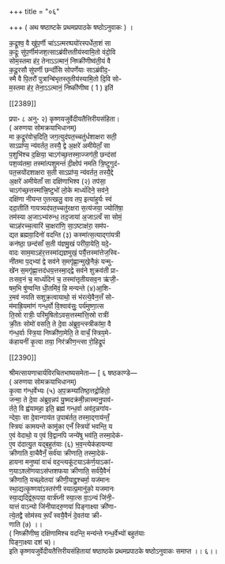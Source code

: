 +++
title = "०६"

+++
( अथ षष्ठाष्टके प्रथमप्रपाठके षष्ठोऽनुवाकः ) ।

क॒द्रूश्व॒ वै खु॑प॒र्णी चा॑ऽऽत्मरष्पयो॑रस्पर्धेता॒शं सा  
क॒द्रूः सु॑प॒र्णीम॑जश॒त्साऽब्र॑वीत्ततीय॑स्वामि॒तो वंदो॒वि  
सोम॒स्तमा ह॑र॒ तेनाऽऽत्मानं॒ निष्क्री॑णीष्व॑ती॒यं वै  
क॒दू॒रसौ सु॑पर्णी छन्दाँ॑सि सोपर्णेयाः साऽब्रंवीद॒-  
स्मै वै पि॒तरौ॑ पुत्रान्बि॑भृतस्तृ॒तीय॑स्यामि॒तो दि॒वि सो-  
म॒स्तमा ह॑र॒ तेना॒ऽऽत्मानं॒ निष्की॑णीष्व ( 1 ) इति॑

[[2389]]

प्रपा॰ ८ अनु॰ २) कृष्णयजुर्वेदीयतैत्तिरीयसंहिता।  
( अरुणया सोमक्रयाभिधानम्)  
मा क॒द्रूर॑वोच॒दिति॒ जग॒त्युद॑पत॒च्‍चतु॑र्धशाक्षरा सती॒  
साऽप्रा॑प्य॒ न्य॑वर्तत॒ तस्यै॒ द्वे अ॒क्षरे॑ अमीयेताँ॒ सा  
प॒शुभि॑श्च द॒क्षिया॒ चाऽग॑च्छ॒त्तस्मा॒ज्जग॑ती॒ छन्द॑सां  
पश॒व्य॑तमा॒ तस्मा॑त्पशुमन्तं॑ दी॒क्षोप॑ नमति त्रि॒ष्टुगुद॑-  
पत॒त्त्रयोंदशाक्षरा स॒ती साऽप्रा॑प्य॒ न्य॑वर्तत॒ तस्यै॒द्दे  
अ॒क्षरे॑ अमीयेताँ सा दक्षि॑णाभिश्व (२) तप॑सा॒  
चाऽग॑च्छ॒त्तस्मा॑त्त्रि॒ष्टुभो॑ लो॒के माध्यं॑दिने॒ सव॑ने॒  
दक्षि॑णा नीयन्त ए॒तत्खलु॒ वाव तप॒ इत्या॑हुर्यः स्वं  
ददा॒तीति॑ गायत्र्यद॑पत॒च्चतु॑रक्षरा स॒त्य॑जया॒ ज्योति॑षा॒  
तम॑स्या अ॒जाऽभ्य॑रुन्ध॒ तद॒जाया॑ अ॒जाऽत्वँ सा सोमं॒  
चाऽह॑रच्‍च॒त्वारि॑ चा॒क्षरा॑णि॒ सा॒ऽष्टाक्ष॑रा॒ सम॑प-  
द्यत ब्रह्मवा॒दिनो॑ वदन्ति (३) कस्मा॑त्स॒त्याद्गा॑यत्री  
कन॑ष्ठा॒ छन्द॑साँ स॒ती य॑ज्ञमु॒खं परी॑या॒येति॒ यदे॒-  
वादः साम॒माऽह॑र॒त्तस्मा॑द्यज्ञमुखं॒ पर्यै॒त्तस्मा॑त्तेज॒स्वि-  
नी॑तमा प॒द्भ्यां द्वे सव॑ने स॒मगृ॑ह्णा॒न्मुखे॒नैकं॒ यन्मु-  
खे॑न स॒मगृ॑ह्णा॒त्तद॑धय॒त्तस्मा॒द्द्वे सव॑ने शुक्रव॑ती प्रा-  
तःसव॒नं च॒ माध्यं॑दिनं च॒ तस्मा॑त्तृतीयसव॒न ऋ॑जी॒-  
षम॒भि षु॑ण्वन्ति धी॒तमि॑वं॒ हि मन्यन्ते (४)आ॒शि-  
र॒मव॑ नयति सशुक्र॒त्वायाथो॒ सं भ॑रत्ये॒वैन॒त्तँ सो-  
म॑माह्रि॒यमा॑णं गन्ध॒र्वो वि॒श्वाव॑सुः॒ पर्य॑मुष्णा॒त्स  
ति॒स्रो रात्रीः॒ परि॑मुषितोऽवस॒त्तस्मा॑त्ति॒स्रो रात्रीः॑  
क्री॒तः सोमो॑ वसति॒ ते दे॒वा अ॑ब्रुव॒न्त्स्त्रीका॑मा॒ वै  
ग॑न्ध॒र्वाः स्त्रि॒या निष्क्री॑णा॒मेति॒ ते वाचँ॒ स्त्रिय॒मे-  
क॑हायनीं कृ॒त्वा तया॒ निर॑क्रीण॒न्त्सा रो॒हिद्रूपं

[[2390]]

श्रीमत्सायणाचार्यविरचितभाष्यसमेता— [ ६ षष्ठकाण्डे—  
( अरुणया सोमक्रयाभिधानम्)  
कृ॒त्वा ग॑न्ध॒र्वेभ्यः (५) अ॒प॒क्रम्या॑तिष्ठ॒त्तद्रो॒हितो॒  
जन्मा॒ ते दे॒वा अ॑ब्रुव॒न्नप॑ यु॒ष्मदक्र॑मी॒न्नास्मानु॒पाव॑-  
र्तते॒ वि ह्व॑यामहा॒ इति॒ ब्रह्म॑ गन्ध॒र्वा अव॑द॒न्नगा॑य-  
न्देवाः॒ सा दे॒वान्गाय॑त उ॒पाब॑र्तत॒ तस्मा॒द्गाय॑न्तँ॒  
स्त्रियः॑ कामयन्ते कामु॑का एनँ स्त्रियो॑ भवन्ति॒ य  
ए॒वं वेदाथो॒ य ए॒वं वि॒द्वानपि जन्ये॑षु भव॑ति॒ तस्मा॒देक॑-  
ए॒व द॑दात्यु॒त यद्ब॒हुत॑याः (६) भ॒व॒न्त्येक॑हायन्या  
क्रीणाति वा॒चैवैनँ॒ सर्व॑या क्रीणाति॒ तस्मा॒देक॑-  
हायना मनुष्या॑ वाचं॑ वद॒न्त्यकू॑टयाऽक॑र्ण॒याऽका॑-  
ण॒याऽश्लो॑णयाऽस॑प्तशफया क्रीणाति॒ सर्व॑यै॒वैनं॑  
क्रीणाति॒ यच्छ्वेतया॑ क्रीणी॒याद्दु॒श्चर्मा॒ यज॑मानः  
स्था॒द्यत्कृ॒ष्णया॑ऽस्तर॑णी स्यात्प्र॒मानु॑को॒ यजमानः  
स्या॒द्यद्द्वि॑रू॒पया॒ वार्त्र॑घ्नी स्या॒त्स वा॒ऽन्यं जि॑नी॒-  
यात्तं वाऽन्यो जि॑नीयादरु॒णया॑ पिङ्गाक्ष्या क्री॑णा-  
त्ये॒तद्वै सोम॑स्य रू॒पँ स्वयै॒वैनं॑ दे॒वत॑या क्री-  
णाति (७) ।।  
( निष्क्री॑णीष्व॒ दक्षि॑णामिश्च वदन्ति॒ मन्य॑न्ते गन्ध॒र्वेभ्यो॑ बहुत॑याः  
पिङ्गा॒क्ष्या दश॑ च)।  
इति कृष्णयजुर्वेदीयतैत्तिरीयसंहितायां षष्ठाष्ठके प्रथमप्रपाठके षष्ठोऽनुवाकः समाप्त ।। ६।।  
